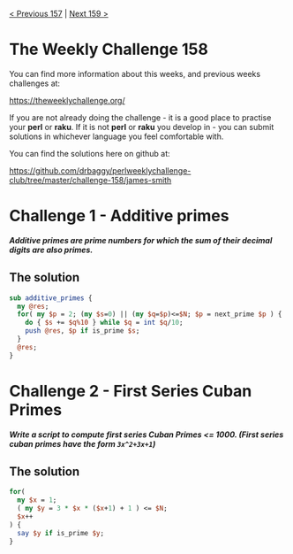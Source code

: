 [< Previous 157](https://github.com/drbaggy/perlweeklychallenge-club/tree/master/challenge-157/james-smith) |
[Next 159 >](https://github.com/drbaggy/perlweeklychallenge-club/tree/master/challenge-159/james-smith)
# The Weekly Challenge 158

You can find more information about this weeks, and previous weeks challenges at:

  https://theweeklychallenge.org/

If you are not already doing the challenge - it is a good place to practise your
**perl** or **raku**. If it is not **perl** or **raku** you develop in - you can
submit solutions in whichever language you feel comfortable with.

You can find the solutions here on github at:

https://github.com/drbaggy/perlweeklychallenge-club/tree/master/challenge-158/james-smith

# Challenge 1 - Additive primes

***Additive primes are prime numbers for which the sum of their decimal digits are also primes.***

## The solution

```perl
sub additive_primes {
  my @res;
  for( my $p = 2; (my $s=0) || (my $q=$p)<=$N; $p = next_prime $p ) {
    do { $s += $q%10 } while $q = int $q/10;
    push @res, $p if is_prime $s;
  }
  @res;
}
```

# Challenge 2 - First Series Cuban Primes

***Write a script to compute first series Cuban Primes <= 1000. (First series cuban primes have the form `3x^2+3x+1`)***

## The solution

```perl
for(
  my $x = 1;
  ( my $y = 3 * $x * ($x+1) + 1 ) <= $N;
  $x++
) {
  say $y if is_prime $y;
}
```

